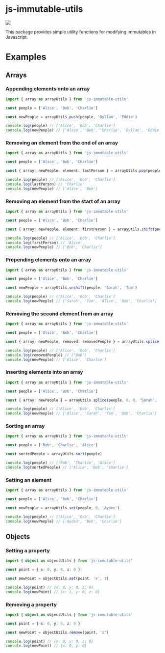 # js-immutable-utils
![](https://github.com/thomasio101/js-immutable-utils/workflows/Node%20CI/badge.svg)

This package provides simple utility functions for modifying immutables in Javascript.
# Examples
## Arrays
### Appending elements onto an array
[example]: # ({ "people": ["Alice", "Bob", "Charlie"], "newPeople": ["Alice", "Bob", "Charlie", "Dyllan", "Eddie"] })
```typescript
import { array as arrayUtils } from 'js-immutable-utils'

const people = ['Alice', 'Bob', 'Charlie']

const newPeople = arrayUtils.push(people, 'Dyllan', 'Eddie')

console.log(people) // ['Alice', 'Bob', 'Charlie']
console.log(newPeople) // ['Alice', 'Bob', 'Charlie', 'Dyllan', 'Eddie']
```
### Removing an element from the end of an array
[example]: # ({ "people": ["Alice", "Bob", "Charlie"], "lastPerson": "Charlie", "newPeople": ["Alice", "Bob"] })
```typescript
import { array as arrayUtils } from 'js-immutable-utils'

const people = ['Alice', 'Bob', 'Charlie']

const { array: newPeople, element: lastPerson } = arrayUtils.pop(people)

console.log(people) // ['Alice', 'Bob', 'Charlie']
console.log(lastPerson) // 'Charlie'
console.log(newPeople) // ['Alice', 'Bob']
```
### Removing an element from the start of an array
```typescript
import { array as arrayUtils } from 'js-immutable-utils'

const people = ['Alice', 'Bob', 'Charlie']

const { array: newPeople, element: firstPerson } = arrayUtils.shift(people)

console.log(people) // ['Alice', 'Bob', 'Charlie']
console.log(firstPerson) // 'Alice'
console.log(newPeople) // ['Bob', 'Charlie']
```
### Prepending elements onto an array
[example]: # ({ "people": ["Alice", "Bob", "Charlie"], "newPeople": ["Sarah", "Tom", "Alice", "Bob", "Charlie"] })
```typescript
import { array as arrayUtils } from 'js-immutable-utils'

const people = ['Alice', 'Bob', 'Charlie']

const newPeople = arrayUtils.unshift(people, 'Sarah', 'Tom')

console.log(people) // ['Alice', 'Bob', 'Charlie']
console.log(newPeople) // ['Sarah', 'Tom', 'Alice', 'Bob', 'Charlie']
```
### Removing the second element from an array
[example]: # ({ "people": ["Alice", "Bob", "Charlie"], "removedPeople": ["Bob"], "newPeople": ["Alice", "Charlie"] })
```typescript
import { array as arrayUtils } from 'js-immutable-utils'

const people = ['Alice', 'Bob', 'Charlie']

const { array: newPeople, removed: removedPeople } = arrayUtils.splice(people, 0)

console.log(people) // ['Alice', 'Bob', 'Charlie']
console.log(removedPeople) // ['Bob']
console.log(newPeople) // ['Alice', 'Charlie']
```
### Inserting elements into an array
[example]: # ({ "people": ["Alice", "Bob", "Charlie"], "newPeople": ["Alice", "Sarah", "Tom", "Bob", "Charlie"] })
```typescript
import { array as arrayUtils } from 'js-immutable-utils'

const people = ['Alice', 'Bob', 'Charlie']

const { array: newPeople } = arrayUtils.splice(people, 0, 0, 'Sarah', 'Tom')

console.log(people) // ['Alice', 'Bob', 'Charlie']
console.log(newPeople) // ['Alice', 'Sarah', 'Tom', 'Bob', 'Charlie']
```
### Sorting an array
[example]: # ({ "people": ["Bob", "Charlie", "Alice"], "sortedPeople": ["Alice", "Bob", "Charlie"] })
```typescript
import { array as arrayUtils } from 'js-immutable-utils'

const people = ['Bob', 'Charlie', 'Alice']

const sortedPeople = arrayUtils.sort(people)

console.log(people) // ['Bob', 'Charlie', 'Alice']
console.log(sortedPeople) // ['Alice', 'Bob', 'Charlie']
```
### Setting an element
[example]: # ({ "people": ["Alice", "Bob", "Charlie"], "newPeople": ["Ayden", "Bob", "Charlie"] })
```typescript
import { array as arrayUtils } from 'js-immutable-utils'

const people = ['Alice', 'Bob', 'Charlie']

const newPeople = arrayUtils.set(people, 0, 'Ayden')

console.log(people) // ['Alice', 'Bob', 'Charlie']
console.log(newPeople) // ['Ayden', 'Bob', 'Charlie']
```
## Objects
### Setting a property
[example]: # ({ "point": { "x": 0, "y": 0, "z": 0 }, "newPoint": { "x": 1, "y": 0, "z": 0 } })
```typescript
import { object as objectUtils } from 'js-immutable-utils'

const point = { x: 0, y: 0, z: 0 }

const newPoint = objectUtils.set(point, 'x', 1)

console.log(point) // {x: 0, y: 0, z: 0}
console.log(newPoint) // {x: 1, y: 0, z: 0}
```
### Removing a property
[example]: # ({ "point": { "x": 0, "y": 0, "z": 0 }, "newPoint": { "x": 0, "y": 0 } })
```typescript
import { object as objectUtils } from 'js-immutable-utils'

const point = { x: 0, y: 0, z: 0 }

const newPoint = objectUtils.remove(point, 'z')

console.log(point) // {x: 0, y: 0, z: 0}
console.log(newPoint) // {x: 0, y: 0}
```